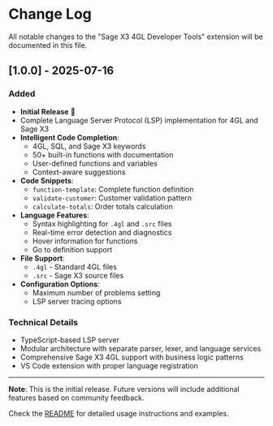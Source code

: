 # Change Log

All notable changes to the "Sage X3 4GL Developer Tools" extension will be documented in this file.

## [1.0.0] - 2025-07-16

### Added
- **Initial Release** 🎉
- Complete Language Server Protocol (LSP) implementation for 4GL and Sage X3
- **Intelligent Code Completion**:
  - 4GL, SQL, and Sage X3 keywords
  - 50+ built-in functions with documentation
  - User-defined functions and variables
  - Context-aware suggestions
- **Code Snippets**:
  - `function-template`: Complete function definition
  - `validate-customer`: Customer validation pattern
  - `calculate-totals`: Order totals calculation
- **Language Features**:
  - Syntax highlighting for `.4gl` and `.src` files
  - Real-time error detection and diagnostics
  - Hover information for functions
  - Go to definition support
- **File Support**:
  - `.4gl` - Standard 4GL files
  - `.src` - Sage X3 source files
- **Configuration Options**:
  - Maximum number of problems setting
  - LSP server tracing options

### Technical Details
- TypeScript-based LSP server
- Modular architecture with separate parser, lexer, and language services
- Comprehensive Sage X3 4GL support with business logic patterns
- VS Code extension with proper language registration

---

**Note**: This is the initial release. Future versions will include additional features based on community feedback.

Check the [README](README.md) for detailed usage instructions and examples.
